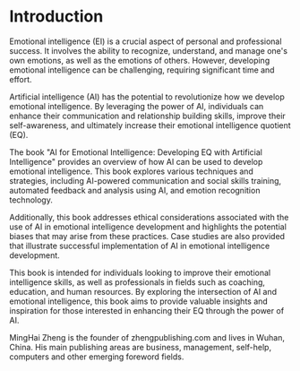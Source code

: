 # Introduction

Emotional intelligence (EI) is a crucial aspect of personal and professional success. It involves the ability to recognize, understand, and manage one's own emotions, as well as the emotions of others. However, developing emotional intelligence can be challenging, requiring significant time and effort.

Artificial intelligence (AI) has the potential to revolutionize how we develop emotional intelligence. By leveraging the power of AI, individuals can enhance their communication and relationship building skills, improve their self-awareness, and ultimately increase their emotional intelligence quotient (EQ).

The book "AI for Emotional Intelligence: Developing EQ with Artificial Intelligence" provides an overview of how AI can be used to develop emotional intelligence. This book explores various techniques and strategies, including AI-powered communication and social skills training, automated feedback and analysis using AI, and emotion recognition technology.

Additionally, this book addresses ethical considerations associated with the use of AI in emotional intelligence development and highlights the potential biases that may arise from these practices. Case studies are also provided that illustrate successful implementation of AI in emotional intelligence development.

This book is intended for individuals looking to improve their emotional intelligence skills, as well as professionals in fields such as coaching, education, and human resources. By exploring the intersection of AI and emotional intelligence, this book aims to provide valuable insights and inspiration for those interested in enhancing their EQ through the power of AI.

MingHai Zheng is the founder of zhengpublishing.com and lives in Wuhan, China. His main publishing areas are business, management, self-help, computers and other emerging foreword fields.
